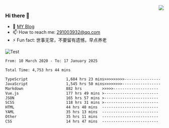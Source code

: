 <img align='right' src='https://github-readme-stats.vercel.app/api?username=niaogege&show_icons=true&theme=radical'/>

### Hi there 👋

- 🌱 [MY Blog](https://bythewayer.com/)
- 📫 How to reach me: 291003932@qq.com
- ⚡ Fun fact:  世事无常，不要留有遗憾，早点养老

![Test](https://github-readme-stats.vercel.app/api/top-langs/?username=niaogege&layout=compact)

<!--START_SECTION:waka-->

```txt
From: 10 March 2020 - To: 17 January 2025

Total Time: 4,753 hrs 44 mins

TypeScript                 1,684 hrs 23 mins>>>>>>>>>----------------   35.43 %
JavaScript                 1,545 hrs 50 mins>>>>>>>>-----------------   32.52 %
Markdown                   882 hrs         >>>>>--------------------   18.55 %
Vue.js                     177 hrs 49 mins >------------------------   03.74 %
JSON                       165 hrs 57 mins >------------------------   03.49 %
SCSS                       118 hrs 31 mins >------------------------   02.49 %
HTML                       44 hrs 40 mins  -------------------------   00.94 %
YAML                       35 hrs 13 mins  -------------------------   00.74 %
Other                      35 hrs 11 mins  -------------------------   00.74 %
CSS                        14 hrs 47 mins  -------------------------   00.31 %
```

<!--END_SECTION:waka-->
